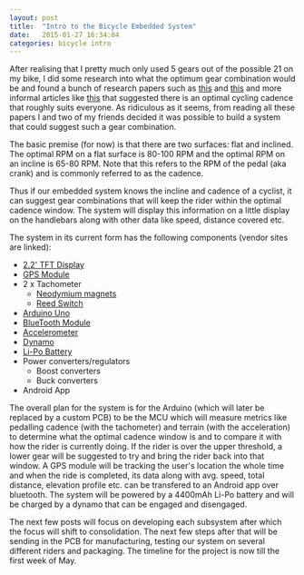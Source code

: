 ```yaml
---
layout: post
title:  "Intro to the Bicycle Embedded System"
date:   2015-01-27 16:34:04
categories: bicycle intro
--- 
```


After realising that I pretty much only used 5 gears out of the possible 21 on my bike, I did some research into what the optimum gear combination would be and found a bunch of research papers such as [this][paper1] and [this][paper2] and more informal articles like [this][paper3] that suggested there is an optimal cycling cadence that roughly suits everyone. As ridiculous as it seems, from reading all these papers I and two of my friends decided it was possible to build a system that could suggest such a gear combination.

The basic premise (for now) is that there are two surfaces: flat and inclined. The optimal RPM on a flat surface is 80-100 RPM and the optimal RPM on an incline is 65-80 RPM. Note that this refers to the RPM of the pedal (aka crank) and is commonly referred to as the cadence.

Thus if our embedded system knows the incline and cadence of a cyclist, it can suggest gear combinations that will keep the rider within the optimal cadence window. The system will display this information on a little display on the handlebars along with other data like speed, distance covered etc.

The system in its current form has the following components (vendor sites are linked):

* [2.2' TFT Display][display]
* [GPS Module][gps]
* 2 x Tachometer
	* [Neodymium magnets][magnets]
	* [Reed Switch][reed-switch]
* [Arduino Uno][arduino-uno]
* [BlueTooth Module][jy-mcu]
* [Accelerometer][accl]
* [Dynamo][dynamo]
* [Li-Po Battery][lipo]
* Power converters/regulators
	* Boost converters
	* Buck converters
* Android App

The overall plan for the system is for the Arduino (which will later be replaced by a custom PCB) to be the MCU which will measure metrics like pedalling cadence (with the tachometer) and terrain (with the acceleration) to determine what the optimal cadence window is and to compare it with how the rider is currently doing. If the rider is over the upper threshold, a lower gear will be suggested to try and bring the rider back into that window. A GPS module will be tracking the user's location the whole time and when the ride is completed, its data along with avg. speed, total distance, elevation profile etc. can be transfered to an Android app over bluetooth. The system will be powered by a 4400mAh Li-Po battery and will be charged by a dynamo that can be engaged and disengaged.

The next few posts will focus on developing each subsystem after which the focus will shift to consolidation. The next few steps after that will be sending in the PCB for manufacturing, testing our system on several different riders and packaging. The timeline for the project is now till the first week of May. 


[paper1]:	http://jap.physiology.org/content/51/2/447
[paper2]: 	http://link.springer.com/article/10.1007/s004210050634
[paper3]:	http://www.spinning.com/community/the-science-of-optimal-cycling-cadence/
[display]:	http://www.adafruit.com/product/1480
[gps]:	http://www.adafruit.com/product/746
[magnets]:	http://www.amazon.com/Neodymium-Magnets-inch-Disc-N48/dp/B001KV38ES/ref=sr_1_1?ie=UTF8&qid=1423125734&sr=8-1&keywords=neodymium+magnet
[reed-switch]:	https://www.sparkfun.com/products/8642
[arduino-uno]:	http://www.amazon.com/Arduino-UNO-board-DIP-ATmega328P/dp/B006H06TVG/ref=sr_1_1?ie=UTF8&qid=1423125777&sr=8-1&keywords=arduino+uno
[jy-mcu]:	http://www.amazon.com/JY-MCU-Arduino-Bluetooth-Wireless-Serial/dp/B009DZQ4MG/ref=sr_1_1?ie=UTF8&qid=1423125792&sr=8-1&keywords=jy-mcu
[accl]:	http://www.amazon.com/SainSmart-ADXL335-Accelerometer-Breakout-Arduino/dp/B006J4G4FQ/ref=sr_1_3?ie=UTF8&qid=1423125918&sr=8-3&keywords=arduino+accelerometer
[dynamo]:	http://www.amazon.com/Bicycle-Dynamo-Bracket-6V-3W/dp/B00ITTT94C/ref=sr_1_5?ie=UTF8&qid=1423125982&sr=8-5&keywords=bike+dynamo
[lipo]:	http://www.adafruit.com/products/354
